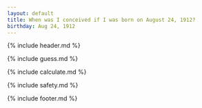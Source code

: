 ```yaml
---
layout: default
title: When was I conceived if I was born on August 24, 1912?
birthday: Aug 24, 1912
---
```


{% include header.md %}

{% include guess.md %}

{% include calculate.md %}

{% include safety.md %}

{% include footer.md %}



